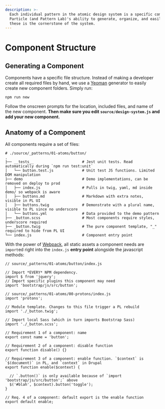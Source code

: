 ```yaml
---
description: >-
  Each individual pattern in the atomic design system is a specific component.
  Particle (and Pattern Lab)'s ability to generate, organize, and easily manage
  these is the cornerstone of the system.
---
```


# Component Structure

## Generating a Component

Components have a specific file structure. Instead of making a developer create all required files by hand, we use a [Yeoman](http://yeoman.io/) generator to easily create new component folders. Simply run:

```text
npm run new
```

Follow the onscreen prompts for the location, included files, and name of the new component. **Then make sure you edit `source/design-system.js` and add your new component.**

## Anatomy of a Component

All components require a set of files:

```text
# ./source/_patterns/01-atoms/button/
.
├── __tests__                      # Jest unit tests. Read automatically during `npm run test:unit`
│   └── button.test.js             # Unit test JS functions. Limited DOM manipulation
├── demo                           # Demo implementations, can be removed on deploy to prod
│   ├── index.js                   # Pulls in twig, yaml, md inside demo/ so webpack is aware
│   ├── buttons.md                 # Markdown with extra notes, visible in PL UI
│   ├── buttons.twig               # Demonstrate with a plural name, visible to PL since no underscore
│   └── buttons.yml                # Data provided to the demo pattern
├── _button.scss                   # Most components require styles, underscore required
├── _button.twig                   # The pure component template, "_" required to hide from PL UI
└── index.js                       # Component entry point
```

With the power of [Webpack](https://webpack.js.org/), all static assets a component needs are `import`ed right into the `index.js` **entry point** alongside the javascript methods:

```text
// source/_patterns/01-atoms/button/index.js

// Import *EVERY* NPM dependency.
import $ from 'jquery';
// Import specific plugins this component may need
import 'bootstrap/js/src/button';

// source/_patterns/01-atoms/00-protons/index.js
import 'protons';

// Module template. Changes to this file trigger a PL rebuild
import './_button.twig';

// Import local Sass (which in turn imports Bootstrap Sass)
import './_button.scss';

// Requirement 1 of a component: name
export const name = 'button';

// Requirement 2 of a component: disable function
export function disable() {}

// Requirement 3 of a component: enable function. `$context` is `$(document)` in PL, and `context` in Drupal
export function enable($context) {

  // `.button()` is only available because of `import 'bootstrap/js/src/button';` above
  $('#blah', $context).button('toggle');
}

// Req. 4 of a component: default export is the enable function
export default enable;
```

